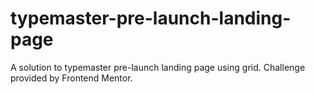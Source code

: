 # typemaster-pre-launch-landing-page
A solution to typemaster pre-launch landing page using grid. Challenge provided by Frontend Mentor.
